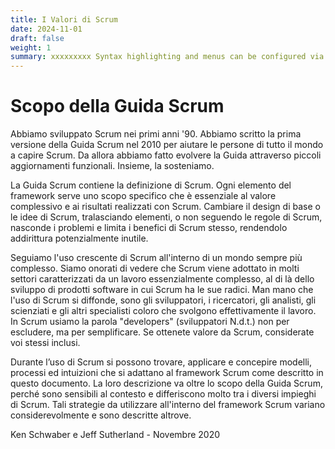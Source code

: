 ```yaml
---
title: I Valori di Scrum
date: 2024-11-01
draft: false
weight: 1
summary: xxxxxxxxx Syntax highlighting and menus can be configured via `config.toml`.
---
```

# Scopo della Guida Scrum

Abbiamo sviluppato Scrum nei primi anni '90. Abbiamo scritto la prima versione della Guida Scrum nel 2010 per aiutare le persone di tutto il mondo a capire Scrum. Da allora abbiamo fatto evolvere la Guida attraverso piccoli aggiornamenti funzionali. Insieme, la sosteniamo.

La Guida Scrum contiene la definizione di Scrum. Ogni elemento del framework serve uno scopo specifico che è essenziale al valore complessivo e ai risultati realizzati con Scrum. Cambiare il design di base o le idee di Scrum, tralasciando elementi, o non seguendo le regole di Scrum, nasconde i problemi e limita i benefici di Scrum stesso, rendendolo addirittura potenzialmente inutile.

Seguiamo l'uso crescente di Scrum all'interno di un mondo sempre più complesso. Siamo onorati di vedere che Scrum viene adottato in molti settori caratterizzati da un lavoro essenzialmente complesso, al di là dello sviluppo di prodotti software in cui Scrum ha le sue radici. Man mano che l'uso di Scrum si diffonde, sono gli sviluppatori, i ricercatori, gli analisti, gli scienziati e gli altri specialisti coloro che svolgono effettivamente il lavoro. In Scrum usiamo la parola "developers" (sviluppatori N.d.t.) non per escludere, ma per semplificare. Se ottenete valore da Scrum, considerate voi stessi inclusi.

Durante l’uso di Scrum si possono trovare, applicare e concepire modelli, processi ed intuizioni che si adattano al framework Scrum come descritto in questo documento. La loro descrizione va oltre lo scopo della Guida Scrum, perché sono sensibili al contesto e differiscono molto tra i diversi impieghi di Scrum. Tali strategie da utilizzare all'interno del framework Scrum variano considerevolmente e sono descritte altrove.

Ken Schwaber e Jeff Sutherland - Novembre 2020
